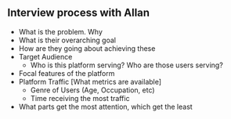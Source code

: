## Interview process with Allan

* What is the problem. Why
* What is their overarching goal
* How are they going about achieving these
* Target Audience
  * Who is this platform serving? Who are those users serving? 
* Focal features of the platform
* Platform Traffic [What metrics are available]
  * Genre of Users (Age, Occupation, etc)
  * Time receiving the most traffic
* What parts get the most attention, which get the least
